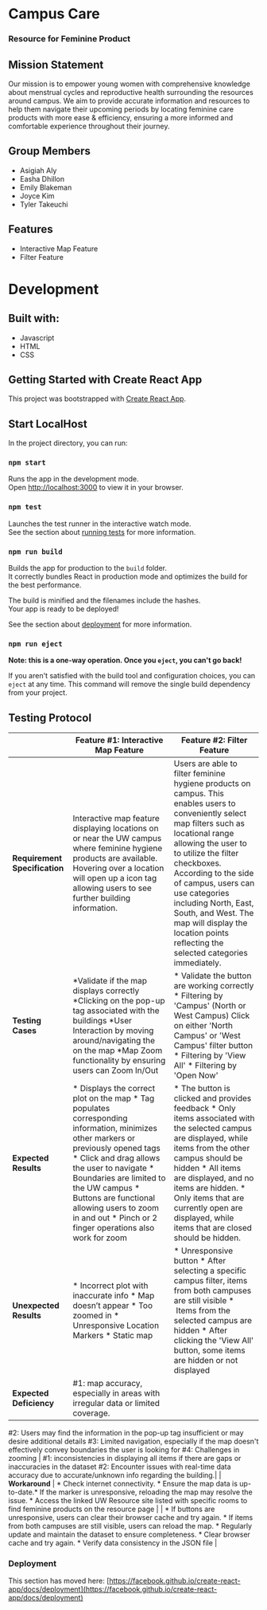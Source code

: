 # Campus Care 

### Resource for Feminine Product 
## Mission Statement 
Our mission is to empower young women with comprehensive knowledge about menstrual cycles and reproductive health surrounding the resources around campus. We aim to provide accurate information and resources to help them navigate their upcoming periods by locating feminine care products with more ease & efficiency, ensuring a more informed and comfortable experience throughout their journey.

## Group Members
* Asigiah Aly
* Easha Dhillon
* Emily Blakeman
* Joyce Kim
* Tyler Takeuchi

## Features
* Interactive Map Feature 
* Filter Feature

# Development
## Built with:
* Javascript
* HTML
* CSS

## Getting Started with Create React App

This project was bootstrapped with [Create React App](https://github.com/facebook/create-react-app).

## Start LocalHost

In the project directory, you can run:

### `npm start`

Runs the app in the development mode.\
Open [http://localhost:3000](http://localhost:3000) to view it in your browser.

### `npm test`

Launches the test runner in the interactive watch mode.\
See the section about [running tests](https://facebook.github.io/create-react-app/docs/running-tests) for more information.

### `npm run build`

Builds the app for production to the `build` folder.\
It correctly bundles React in production mode and optimizes the build for the best performance.

The build is minified and the filenames include the hashes.\
Your app is ready to be deployed!

See the section about [deployment](https://facebook.github.io/create-react-app/docs/deployment) for more information.

### `npm run eject`

**Note: this is a one-way operation. Once you `eject`, you can't go back!**

If you aren't satisfied with the build tool and configuration choices, you can `eject` at any time. This command will remove the single build dependency from your project.


## Testing Protocol
|                           | **Feature #1: Interactive Map Feature** | **Feature #2: Filter Feature** 	|
|---------------------------|-----------------------------------------|--------------------------------	|
| **Requirement Specification** |Interactive map feature displaying locations on or  near the UW campus where feminine hygiene products  are available. Hovering over a location will open up a icon  tag allowing users to see further building information.| Users are able to filter feminine hygiene products on campus. This enables users to conveniently select map filters such as locational range allowing the user to to utilize the filter checkboxes. According to the side of campus, users can use categories including North, East, South, and West. The map will display the location points reflecting the selected categories immediately.|
| **Testing Cases** | *Validate if the map displays correctly *Clicking on the pop-up tag associated with the buildings *User Interaction by moving around/navigating the on the map *Map Zoom functionality by ensuring users can Zoom In/Out| * Validate the button are working correctly * Filtering by 'Campus' (North or West Campus) Click on either 'North Campus' or 'West Campus' filter button * Filtering by 'View All' * Filtering by 'Open Now'|
| **Expected Results** | * Displays the correct plot on the map * Tag populates corresponding information, minimizes other markers or previously opened tags * Click and drag allows the user to navigate * Boundaries are limited to the UW campus * Buttons are functional allowing users to zoom in and out * Pinch or 2 finger operations also work for zoom| * The button is clicked and provides feedback * Only items associated with the selected campus are displayed, while items from the other campus should be hidden * All items are displayed, and no items are hidden. * Only items that are currently open are displayed, while items that are closed should be hidden. |
| **Unexpected Results**        | * Incorrect plot with inaccurate info * Map doesn’t appear * Too zoomed in * Unresponsive Location Markers * Static map  | * Unresponsive button * After selecting a specific campus filter, items from both campuses are still visible *  Items from the selected campus are hidden * After clicking the 'View All' button, some items are hidden or not displayed 	|
| **Expected Deficiency**        | #1: map accuracy, especially in areas with irregular data or limited coverage. 
#2: Users may find the information in the pop-up tag insufficient or may desire additional details
#3: Limited navigation, especially if the map doesn't effectively convey boundaries the user is looking for
#4: Challenges in zooming | #1: inconsistencies in displaying all items if there are gaps or inaccuracies in the dataset #2: Encounter issues with real-time data accuracy due to accurate/unknown info regarding the building.| 
| **Workaround**        | * Check internet connectivity. * Ensure the map data is up-to-date.* If the marker is unresponsive, reloading the map may resolve the issue. * Access the linked UW Resource site listed with specific rooms to find feminine products on the resource page  | 
| * If buttons are unresponsive, users can clear their browser cache and try again. * If items from both campuses are still visible, users can reload the map. * Regularly update and maintain the dataset to ensure completeness. * Clear browser cache and try again. * Verify data consistency in the JSON file |




### Deployment

This section has moved here: [https://facebook.github.io/create-react-app/docs/deployment](https://facebook.github.io/create-react-app/docs/deployment)

